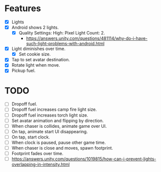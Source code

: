 # Features
- [x] Lights
- [x] Android shows 2 lights.
    - [x] Quality Settings: High: Pixel Light Count: 2.
        - <https://answers.unity.com/questions/481114/why-do-i-have-such-light-problems-with-android.html>
- [x] Light diminishes over time.
    - [x] Set cookie size.
- [x] Tap to set avatar destination.
- [x] Rotate light when move.
- [x] Pickup fuel.

# TODO

- [ ] Dropoff fuel.
- [ ] Dropoff fuel increases camp fire light size.
- [ ] Dropoff fuel increases torch light size.
- [ ] Set avatar animation and flipping by direction.
- [ ] When chaser is collides, animate game over UI.
- [ ] On tap, animate start UI disappearing.
- [ ] On tap, start clock.
- [ ] When clock is paused, pause other game time.
- [ ] When chaser is close and moves, spawn footprint.
- [ ] Footprint fades over time.
- [ ] <https://answers.unity.com/questions/1019815/how-can-i-prevent-lights-overlapping-in-intensity.html>
